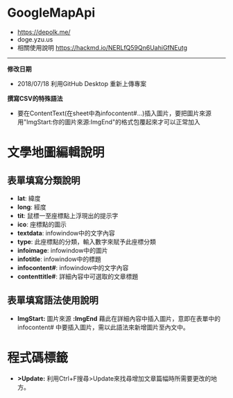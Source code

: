 # GoogleMapApi
- https://depolk.me/
- doge.yzu.us
- 相關使用說明 https://hackmd.io/NERLfQ59Qn6UahiGfNEutg
---
**修改日期**
- 2018/07/18 利用GitHub Desktop 重新上傳專案

**撰寫CSV的特殊語法**

- 要在ContentText(在sheet中為infocontent#...)插入圖片，要把圖片來源用"ImgStart:你的圖片來源:ImgEnd"的格式包覆起來才可以正常加入

文學地圖編輯說明
===

## 表單填寫分類說明

- **lat**:  緯度
- **long**: 經度
- **tit**:  鼠標一至座標點上浮現出的提示字
- **ico**:  座標點的圖示
- **textdata**: infowindow中的文字內容
- **type**: 此座標點的分類，輸入數字來賦予此座標分類
- **infoimage**:  infowindow中的圖片
- **infotitle**:  infowindow中的標題
- **infocontent#**: infowindow中的文字內容
- **contenttitle#**:  詳細內容中可選取的文章標題

## 表單填寫語法使用說明

- **ImgStart:** 圖片來源 **:ImgEnd** 藉此在詳細內容中插入圖片，意即在表單中的 infocontent# 中要插入圖片，需以此語法來新增圖片至內文中。



程式碼標籤
===
- **>Update:** 利用Ctrl+F搜尋>Update來找尋增加文章篇幅時所需要更改的地方。
